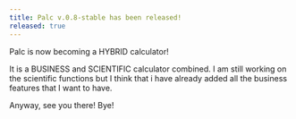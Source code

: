 ```yaml
---
title: Palc v.0.8-stable has been released!
released: true
---
```


Palc is now becoming a HYBRID calculator!

It is a BUSINESS and SCIENTIFIC calculator combined. I am still working on the scientific functions but I think that i have already added all the business features that I want to have.

Anyway, see you there! Bye!
